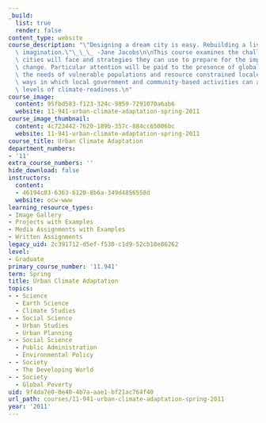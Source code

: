 ```yaml
---
_build:
  list: true
  render: false
content_type: website
course_description: "\"Designing a dream city is easy. Rebuilding a living one takes\
  \ imagination.\"\_\_\_ -Jane Jacobs\n\nThis course examines the challenges that\
  \ cities will face and strategies they can use to prepare for the impacts of climate\
  \ change. Particular attention will be paid to the presence of global disparities,\
  \ the needs of vulnerable populations and resource constrained locales, and the\
  \ ways in which local government and community-based activities can achieve equitable\
  \ levels of climate-readiness.\n"
course_image:
  content: 95fbd583-f123-324c-9859-7291070a6ab6
  website: 11-941-urban-climate-adaptation-spring-2011
course_image_thumbnail:
  content: 4c723442-7620-189b-357c-884cc65006bc
  website: 11-941-urban-climate-adaptation-spring-2011
course_title: Urban Climate Adaptation
department_numbers:
- '11'
extra_course_numbers: ''
hide_download: false
instructors:
  content:
  - 46194c03-6363-6120-8b6a-349d4856558d
  website: ocw-www
learning_resource_types:
- Image Gallery
- Projects with Examples
- Media Assignments with Examples
- Written Assignments
legacy_uid: 2c391712-d5ef-f530-c1d9-52cb10e86262
level:
- Graduate
primary_course_number: '11.941'
term: Spring
title: Urban Climate Adaptation
topics:
- - Science
  - Earth Science
  - Climate Studies
- - Social Science
  - Urban Studies
  - Urban Planning
- - Social Science
  - Public Administration
  - Environmental Policy
- - Society
  - The Developing World
- - Society
  - Global Poverty
uid: 9f4da7e0-0e40-4b7a-aae1-bf21ac764f40
url_path: courses/11-941-urban-climate-adaptation-spring-2011
year: '2011'
---
```

